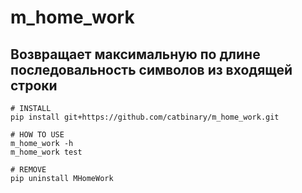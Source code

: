 # m_home_work

## Возвращает максимальную по длине последовальность символов из входящей строки
    
    # INSTALL
    pip install git+https://github.com/catbinary/m_home_work.git
        
    # HOW TO USE
    m_home_work -h
    m_home_work test
    
    # REMOVE
    pip uninstall MHomeWork
